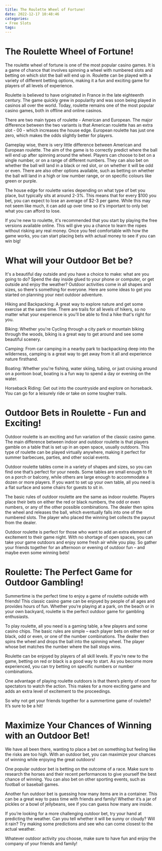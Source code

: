 ```yaml
---
title: The Roulette Wheel of Fortune!
date: 2022-12-17 10:48:46
categories:
- Free Slots
tags:
---
```



#  The Roulette Wheel of Fortune!

The roulette wheel of fortune is one of the most popular casino games. It is a game of chance that involves spinning a wheel with numbered slots and betting on which slot the ball will end up in. Roulette can be played with a variety of different betting options, making it a fun and exciting game for players of all levels of experience.

Roulette is believed to have originated in France in the late eighteenth century. The game quickly grew in popularity and was soon being played in casinos all over the world. Today, roulette remains one of the most popular casino games, both in offline and online casinos.

There are two main types of roulette - American and European. The major difference between the two variants is that American roulette has an extra slot - 00 - which increases the house edge. European roulette has just one zero, which makes the odds slightly better for players.

Gameplay wise, there is very little difference between American and European roulette. The aim of the game is to correctly predict where the ball will end up after spinning around the wheel. Players can choose to bet on a single number, or on a range of different numbers. They can also bet on whether the ball will land in a black or red slot, or on whether it will be odd or even. There are also other options available, such as betting on whether the ball will land in a high or low number range, or on specific colours like green or purple.

The house edge for roulette varies depending on what type of bet you place, but typically sits at around 2-3%. This means that for every $100 you bet, you can expect to lose an average of $2-3 per game. While this may not seem like much, it can add up over time so it's important to only bet what you can afford to lose.

If you're new to roulette, it's recommended that you start by playing the free versions available online. This will give you a chance to learn the ropes without risking any real money. Once you feel comfortable with how the game works, you can start placing bets with actual money to see if you can win big!

#  What will your Outdoor Bet be?

It's a beautiful day outside and you have a choice to make: what are you going to do? Spend the day inside glued to your phone or computer, or get outside and enjoy the weather? Outdoor activities come in all shapes and sizes, so there's something for everyone. Here are some ideas to get you started on planning your next outdoor adventure.

Hiking and Backpacking: A great way to explore nature and get some exercise at the same time. There are trails for all levels of hikers, so no matter what your experience is you'll be able to find a hike that's right for you.

Biking: Whether you're Cycling through a city park or mountain biking through the woods, biking is a great way to get around and see some beautiful scenery.

Camping: From car camping in a nearby park to backpacking deep into the wilderness, camping is a great way to get away from it all and experience nature firsthand.

Boating: Whether you're fishing, water skiing, tubing, or just cruising around on a pontoon boat, boating is a fun way to spend a day or evening on the water.

Horseback Riding: Get out into the countryside and explore on horseback. You can go for a leisurely ride or take on some tougher trails.

#  Outdoor Bets in Roulette - Fun and Exciting!

Outdoor roulette is an exciting and fun variation of the classic casino game. The main difference between indoor and outdoor roulette is that players gamble on a table that is set up in an open space, usually outdoors. This type of roulette can be played virtually anywhere, making it perfect for summer barbecues, parties, and other social events.

Outdoor roulette tables come in a variety of shapes and sizes, so you can find one that’s perfect for your needs. Some tables are small enough to fit on a porch or balcony, while others are large enough to accommodate a dozen or more players. If you want to set up your own table, all you need is a flat surface and some chairs for guests to sit in.

The basic rules of outdoor roulette are the same as indoor roulette. Players place their bets on either the red or black numbers, the odd or even numbers, or any of the other possible combinations. The dealer then spins the wheel and releases the ball, which eventually falls into one of the numbered slots. The player who placed the winning bet collects the payout from the dealer.

Outdoor roulette is perfect for those who want to add an extra element of excitement to their game night. With no shortage of open spaces, you can take your game outdoors and enjoy some fresh air while you play. So gather your friends together for an afternoon or evening of outdoor fun – and maybe even some winning bets!

#  Roulette: The Perfect Game for Outdoor Gambling!

Summertime is the perfect time to enjoy a game of roulette outside with friends! This classic casino game can be enjoyed by people of all ages and provides hours of fun. Whether you’re playing at a park, on the beach or in your own backyard, roulette is the perfect outdoor game for gambling enthusiasts.

To play roulette, all you need is a gaming table, a few players and some casino chips. The basic rules are simple – each player bets on either red or black, odd or even, or one of the number combinations. The dealer then spins the wheel and drops the ball into the spinning wheel. The player whose bet matches the number where the ball stops wins.

Roulette can be enjoyed by players of all skill levels. If you’re new to the game, betting on red or black is a good way to start. As you become more experienced, you can try betting on specific numbers or number combinations.

One advantage of playing roulette outdoors is that there’s plenty of room for spectators to watch the action. This makes for a more exciting game and adds an extra level of excitement to the proceedings.

So why not get your friends together for a summertime game of roulette? It’s sure to be a hit!

#  Maximize Your Chances of Winning with an Outdoor Bet!

We have all been there, wanting to place a bet on something but feeling like the risks are too high. With an outdoor bet, you can maximize your chances of winning while enjoying the great outdoors!

One popular outdoor bet is betting on the outcome of a race. Make sure to research the horses and their recent performances to give yourself the best chance of winning. You can also bet on other sporting events, such as football or baseball games.

Another fun outdoor bet is guessing how many items are in a container. This can be a great way to pass time with friends and family! Whether it’s a jar of pickles or a bowl of jellybeans, see if you can guess how many are inside.

If you’re looking for a more challenging outdoor bet, try your hand at predicting the weather. Can you tell whether it will be sunny or cloudy? Will it rain? Try making some predictions and see who can come closest to the actual weather.

Whatever outdoor activity you choose, make sure to have fun and enjoy the company of your friends and family!